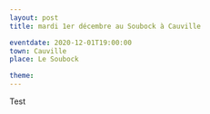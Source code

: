 ```yaml
---
layout: post
title: mardi 1er décembre au Soubock à Cauville

eventdate: 2020-12-01T19:00:00
town: Cauville
place: Le Soubock

theme: 
---
```


Test